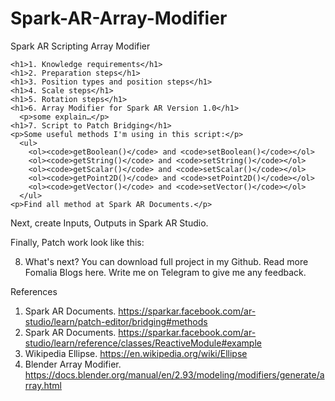 # Spark-AR-Array-Modifier
<html>
  <body>
Spark AR Scripting
Array Modifier

    <h1>1. Knowledge requirements</h1>
    <h1>2. Preparation steps</h1>
    <h1>3. Position types and position steps</h1>
    <h1>4. Scale steps</h1>
    <h1>5. Rotation steps</h1>
    <h1>6. Array Modifier for Spark AR Version 1.0</h1>
      <p>some explain…</p>
    <h1>7. Script to Patch Bridging</h1>
    <p>Some useful methods I'm using in this script:</p>
      <ul>
        <ol><code>getBoolean()</code> and <code>setBoolean()</code></ol>
        <ol><code>getString()</code> and <code>setString()</code></ol>
        <ol><code>getScalar()</code> and <code>setScalar()</code></ol>
        <ol><code>getPoint2D()</code> and <code>setPoint2D()</code></ol>
        <ol><code>getVector()</code> and <code>setVector()</code></ol>
      </ul>
    <p>Find all method at Spark AR Documents.</p>

Next, create Inputs, Outputs in Spark AR Studio.

Finally, Patch work look like this:




8. What's next?
You can download full project in my Github.
Read more Fomalia Blogs here.
Write me on Telegram to give me any feedback.


References
1. Spark AR Documents. https://sparkar.facebook.com/ar-studio/learn/patch-editor/bridging#methods
2. Spark AR Documents. https://sparkar.facebook.com/ar-studio/learn/reference/classes/ReactiveModule#example
3. Wikipedia Ellipse. https://en.wikipedia.org/wiki/Ellipse
4. Blender Array Modifier. https://docs.blender.org/manual/en/2.93/modeling/modifiers/generate/array.html
  </body>
</html>
